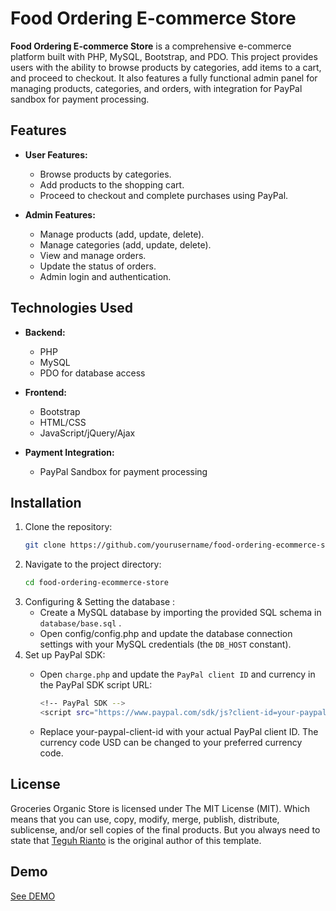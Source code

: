 # Food Ordering E-commerce Store

**Food Ordering E-commerce Store** is a comprehensive e-commerce platform built with PHP, MySQL, Bootstrap, and PDO. This project provides users with the ability to browse products by categories, add items to a cart, and proceed to checkout. It also features a fully functional admin panel for managing products, categories, and orders, with integration for PayPal sandbox for payment processing.

## Features

- **User Features:**
  - Browse products by categories.
  - Add products to the shopping cart.
  - Proceed to checkout and complete purchases using PayPal.
  
- **Admin Features:**
  - Manage products (add, update, delete).
  - Manage categories (add, update, delete).
  - View and manage orders.
  - Update the status of orders.
  - Admin login and authentication.

## Technologies Used

- **Backend:**
  - PHP
  - MySQL
  - PDO for database access
  
- **Frontend:**
  - Bootstrap
  - HTML/CSS
  - JavaScript/jQuery/Ajax
  
- **Payment Integration:**
  - PayPal Sandbox for payment processing

## Installation

1. Clone the repository:
    ```bash
   git clone https://github.com/yourusername/food-ordering-ecommerce-store.git
2. Navigate to the project directory:
    ```bash
    cd food-ordering-ecommerce-store
3. Configuring & Setting the database :
    - Create a MySQL database by importing the provided SQL schema in ```database/base.sql``` .
    - Open config/config.php and update the database connection settings with your MySQL credentials (the ```DB_HOST``` constant).
4. Set up PayPal SDK:
    - Open ```charge.php``` and update the ```PayPal client ID``` and currency in the PayPal SDK script URL:
      
      ```bash
      <!-- PayPal SDK -->
      <script src="https://www.paypal.com/sdk/js?client-id=your-paypal-client-id&currency=USD"></script>
    - Replace your-paypal-client-id with your actual PayPal client ID. The currency code USD can be changed to your preferred currency code.

## License
Groceries Organic Store is licensed under The MIT License (MIT). Which means that you can use, copy, modify, merge, publish, distribute, sublicense, and/or sell copies of the final products. But you always need to state that [Teguh Rianto](https://github.com/teguhrianto) is the original author of this template.

## Demo
[See DEMO](https://groceries.teguhrianto.my.id)

